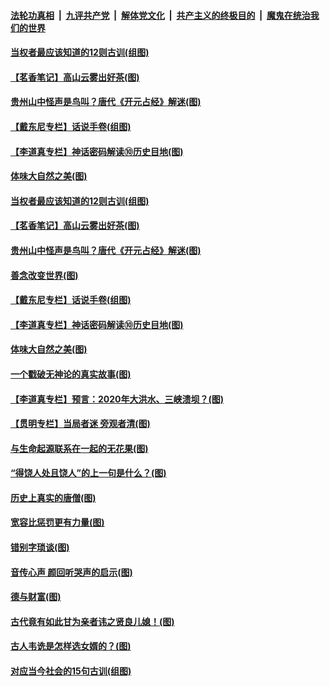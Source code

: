 ####  [法轮功真相](../../../../basic/blob/master/README.md?t=07052231) &nbsp;|&nbsp; [九评共产党](../../../../9ping.md/blob/master/README.md?t=07052231) &nbsp;|&nbsp; [解体党文化](../../../../jtdwh.md/blob/master/README.md?t=07052231)  &nbsp;|&nbsp; [共产主义的终极目的](../../../../gczydzjmd.md/blob/master/README.md?t=07052231) &nbsp;|&nbsp; [魔鬼在统治我们的世界](../../../../mgztzwmdsj.md/blob/master/README.md?t=07052231) 

#### [当权者最应该知道的12则古训(组图)](../pages/p7/938581.md?t=07052231) 

#### [【茗香笔记】高山云雾出好茶(图)](../pages/p7/938345.md?t=07052231) 

#### [贵州山中怪声是鸟叫？唐代《开元占经》解迷(图)](../pages/p7/938669.md?t=07052231) 

#### [【戴东尼专栏】话说手卷(组图)](../pages/p7/936297.md?t=07052231) 

#### [【李道真专栏】神话密码解读⑩历史目地(图)](../pages/p7/938337.md?t=07052231) 

#### [体味大自然之美(图)](../pages/p7/938567.md?t=07052231) 

#### [当权者最应该知道的12则古训(组图)](../pages/p7/938581.md?t=07052231) 

#### [【茗香笔记】高山云雾出好茶(图)](../pages/p7/938345.md?t=07052231) 

#### [贵州山中怪声是鸟叫？唐代《开元占经》解迷(图)](../pages/p7/938669.md?t=07052231) 

#### [善念改变世界(图)](../pages/p7/938282.md?t=07052231) 

#### [【戴东尼专栏】话说手卷(组图)](../pages/p7/936297.md?t=07052231) 

#### [【李道真专栏】神话密码解读⑩历史目地(图)](../pages/p7/938337.md?t=07052231) 

#### [体味大自然之美(图)](../pages/p7/938567.md?t=07052231) 

#### [一个戳破无神论的真实故事(图)](../pages/p7/938421.md?t=07052231) 

#### [【李道真专栏】预言：2020年大洪水、三峡溃坝？(图)](../pages/p7/938448.md?t=07052231) 

#### [【贯明专栏】当局者迷 旁观者清(图)](../pages/p7/938303.md?t=07052231) 

#### [与生命起源联系在一起的无花果(图)](../pages/p7/938342.md?t=07052231) 

#### [“得饶人处且饶人”的上一句是什么？(图)](../pages/p7/938333.md?t=07052231) 

#### [历史上真实的唐僧(图)](../pages/p7/938101.md?t=07052231) 

#### [宽容比惩罚更有力量(图)](../pages/p7/938280.md?t=07052231) 

#### [错别字琐谈(图)](../pages/p7/938316.md?t=07052231) 

#### [音传心声 颜回听哭声的启示(图)](../pages/p7/938099.md?t=07052231) 

#### [德与财富(图)](../pages/p7/938218.md?t=07052231) 

#### [古代竟有如此甘为亲者讳之贤良儿媳！(图)](../pages/p7/938117.md?t=07052231) 

#### [古人韦诜是怎样选女婿的？(图)](../pages/p7/938100.md?t=07052231) 

#### [对应当今社会的15句古训(组图)](../pages/p7/938097.md?t=07052231) 

